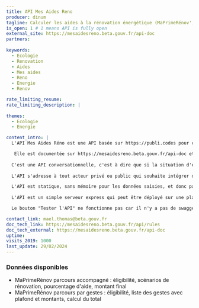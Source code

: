 ```yaml
---
title: API Mes Aides Reno
producer: dinum
tagline: Calculer les aides à la rénovation énergétique (MaPrimeRénov', aides locales, CEE, copropriété, etc.)
is_open: 1 # 1 means API is fully open
external_site: https://mesaidesreno.beta.gouv.fr/api-doc
partners:
 
keywords:
  - Ecologie
  - Renovation
  - Aides
  - Mes aides
  - Reno
  - Energie
  - Renov

rate_limiting_resume: 
rate_limiting_description: |
 
themes:
  - Ecologie
  - Energie

content_intro: |
  L'API Mes Aides Réno est une API basée sur https://publi.codes pour calculer à partir de la situation du citoyen (revenu, description du ménage, commune, projet de rénovation, etc) l'éligibilité et le montant des aides à la rénovation.

   Elle est documentée sur https://mesaidesreno.beta.gouv.fr/api-doc et https://mesaidesreno.beta.gouv.fr/documentation/aides.
  
  C'est une API conversationnelle, c'est à dire que si la situation d'entrée est incomplète, l'API renvoie les questions supplémentaires à poser à l'utilisateur.
  
  L'API s'adresse à tout acteur privé ou public qui souhaite intégrer dans sa plateforme le calcul des aides à la rénovation thermique.

  L'API est statique, sans mémoire pour les données saisies, et donc passe bien à l'échelle.
  
  L'API est un simple serveur express qui peut être déployé sur une plateforme SaaS chez vous en quelques clics, si des milliers d'appels sont prévus par jour, ou si besoin d'un contrôle sur les versions par exemple.

  Le bouton "Tester l'API" ne fonctionne pas car il n'y a pas de swagger pour cette API.

contact_link: mael.thomas@beta.gouv.fr
doc_tech_link: https://mesaidesreno.beta.gouv.fr/api/rules
doc_tech_external: https://mesaidesreno.beta.gouv.fr/api-doc
uptime: 
visits_2019: 1000
last_update: 29/02/2024
---
```


### Données disponibles

- MaPrimeRénov parcours accompagné : éligibilité, scénarios de rénovation, pourcentage d'aide, montant final
- MaPrimeRénov parcours par gestes : éligibilité, liste des gestes avec plafond et montants, calcul du total


